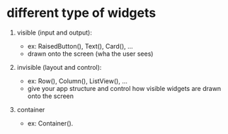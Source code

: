 # different type of widgets

1. visible (input and output):
    - ex: RaisedButton(), Text(), Card(), ...
    - drawn onto the screen (wha the user sees)

2. invisible (layout and control):
    - ex: Row(), Column(), ListView(), ...
    - give your app structure and control how visible widgets are drawn onto the screen

3. container
    - ex: Container().

